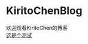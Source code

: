# KiritoChenBlog
欢迎观看KiritoChen的博客
<br/>
[这是个测试](https://kiritocheng.github.io/KiritoChenBlog/page/test)